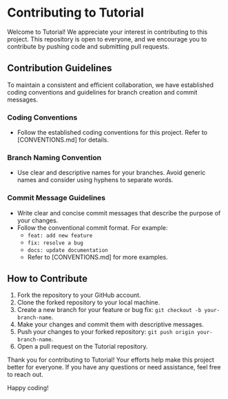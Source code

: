 # Contributing to Tutorial

Welcome to Tutorial! We appreciate your interest in contributing to this project. This repository is open to everyone, and we encourage you to contribute by pushing code and submitting pull requests.

## Contribution Guidelines

To maintain a consistent and efficient collaboration, we have established coding conventions and guidelines for branch creation and commit messages.

### Coding Conventions

- Follow the established coding conventions for this project. Refer to [CONVENTIONS.md] for details.

### Branch Naming Convention

- Use clear and descriptive names for your branches. Avoid generic names and consider using hyphens to separate words.

### Commit Message Guidelines

- Write clear and concise commit messages that describe the purpose of your changes.
- Follow the conventional commit format. For example:
  - `feat: add new feature`
  - `fix: resolve a bug`
  - `docs: update documentation`
  - Refer to [CONVENTIONS.md] for more examples.

## How to Contribute

1. Fork the repository to your GitHub account.
2. Clone the forked repository to your local machine.
3. Create a new branch for your feature or bug fix: `git checkout -b your-branch-name`.
4. Make your changes and commit them with descriptive messages.
5. Push your changes to your forked repository: `git push origin your-branch-name`.
6. Open a pull request on the Tutorial repository.

Thank you for contributing to Tutorial! Your efforts help make this project better for everyone. If you have any questions or need assistance, feel free to reach out.

Happy coding!
